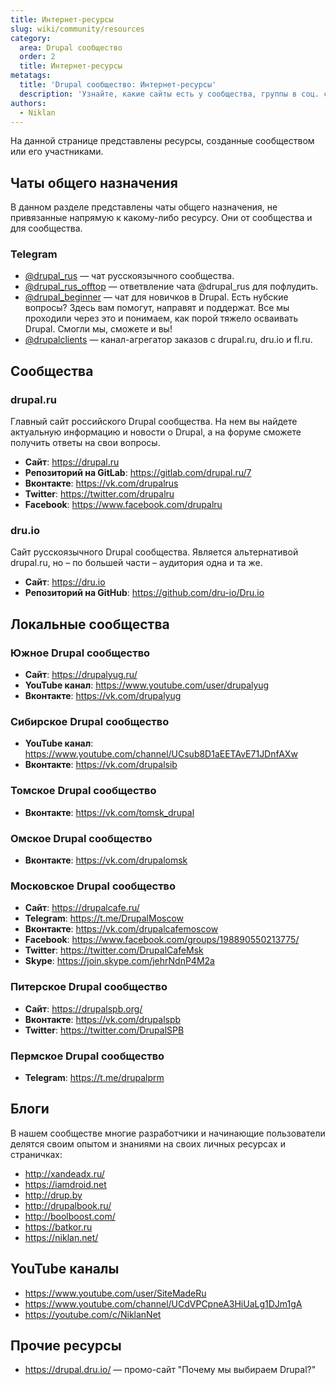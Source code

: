 ```yaml
---
title: Интернет-ресурсы
slug: wiki/community/resources
category:
  area: Drupal сообщество
  order: 2
  title: Интернет-ресурсы
metatags:
  title: 'Drupal сообщество: Интернет-ресурсы'
  description: 'Узнайте, какие сайты есть у сообщества, группы в соц. сетях, публичные групповые чаты и локальные адреса сообществ.'
authors:
  - Niklan
---
```


На данной странице представлены ресурсы, созданные сообществом или его участниками.

## Чаты общего назначения

В данном разделе представлены чаты общего назначения, не привязанные напрямую к какому-либо ресурсу. Они от сообщества и для сообщества.

### Telegram

- [@drupal_rus](https://t.me/drupal_rus) — чат русскоязычного сообщества.
- [@drupal_rus_offtop](https://t.me/drupal_rus_offtop) — ответвление чата @drupal_rus для пофлудить.
- [@drupal_beginner](https://t.me/drupal_beginner) — чат для новичков в Drupal. Есть нубские вопросы? Здесь вам помогут, направят и поддержат. Все мы проходили через это и понимаем, как порой тяжело осваивать Drupal. Смогли мы, сможете и вы!
- [@drupalclients](https://t.me/drupalclients) — канал-агрегатор заказов с drupal.ru, dru.io и fl.ru.

## Сообщества

### drupal.ru

Главный сайт российского Drupal сообщества. На нем вы найдете актуальную информацию и новости о Drupal, а на форуме сможете получить ответы на свои вопросы.

- **Сайт**: <https://drupal.ru>
- **Репозиторий на GitLab**: <https://gitlab.com/drupal.ru/7>
- **Вконтакте**: <https://vk.com/drupalrus>
- **Twitter**: <https://twitter.com/drupalru>
- **Facebook**: <https://www.facebook.com/drupalru>

### dru.io

Сайт русскоязычного Drupal сообщества. Является альтернативой drupal.ru, но &ndash; по большей части &ndash; аудитория одна и та же.

- **Сайт**: <https://dru.io>
- **Репозиторий на GitHub**: <https://github.com/dru-io/Dru.io>

## Локальные сообщества

### Южное Drupal сообщество 

- **Сайт**: <https://drupalyug.ru/>
- **YouTube канал**: <https://www.youtube.com/user/drupalyug>
- **Вконтакте**: <https://vk.com/drupalyug>

### Сибирское Drupal сообщество

- **YouTube канал**: <https://www.youtube.com/channel/UCsub8D1aEETAvE71JDnfAXw>
- **Вконтакте**: <https://vk.com/drupalsib>

### Томское Drupal сообщество

- **Вконтакте**: <https://vk.com/tomsk_drupal>

### Омское Drupal сообщество

- **Вконтакте**: <https://vk.com/drupalomsk>

### Московское Drupal сообщество

- **Сайт**: <https://drupalcafe.ru/>
- **Telegram**: <https://t.me/DrupalMoscow>
- **Вконтакте**: <https://vk.com/drupalcafemoscow>
- **Facebook**: <https://www.facebook.com/groups/198890550213775/>
- **Twitter**: <https://twitter.com/DrupalCafeMsk>
- **Skype**: <https://join.skype.com/jehrNdnP4M2a>

### Питерское Drupal сообщество

- **Сайт**: <https://drupalspb.org/>
- **Вконтакте**: <https://vk.com/drupalspb>
- **Twitter**: <https://twitter.com/DrupalSPB>

### Пермское Drupal сообщество

- **Telegram**: <https://t.me/drupalprm>

## Блоги

В нашем сообществе многие разработчики и начинающие пользователи делятся своим опытом и знаниями на своих личных ресурсах и страничках:

- <http://xandeadx.ru/>
- <https://iamdroid.net>
- <http://drup.by>
- <http://drupalbook.ru/>
- <http://boolboost.com/>
- <https://batkor.ru>
- <https://niklan.net/>

## YouTube каналы

- <https://www.youtube.com/user/SiteMadeRu>
- <https://www.youtube.com/channel/UCdVPCpneA3HiUaLg1DJm1gA>
- <https://youtube.com/c/NiklanNet>

## Прочие ресурсы

- <https://drupal.dru.io/> — промо-сайт "Почему мы выбираем Drupal?"
